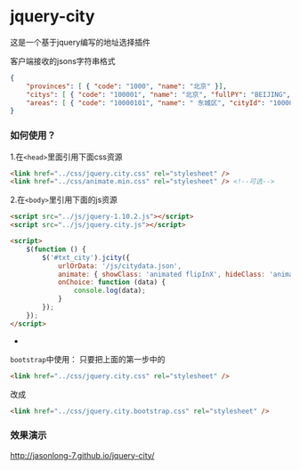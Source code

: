 # jquery-city
这是一个基于jquery编写的地址选择插件

客户端接收的jsons字符串格式
```json
{ 
    "provinces": [ { "code": "1000", "name": "北京" }], 
    "citys": [ { "code": "100001", "name": "北京", "fullPY": "BEIJING", "firstPY": "BJ", "provinceCode": "1000", "provinceName": "北京", "hotCity": true }],
    "areas": [ { "code": "10000101", "name": " 东城区", "cityId": "100001", "fullPY": " DONGCHENGOU", "firstPY": " DCO", "provinceCode": "1000", "provinceName": "北京", "cityCode": "100001", "cityName": "北京" }]
}
```

### 如何使用？

1.在`<head>`里面引用下面css资源
```html
<link href="../css/jquery.city.css" rel="stylesheet" />
<link href="../css/animate.min.css" rel="stylesheet" /> <!--可选-->
```

2.在`<body>`里引用下面的js资源
```html
<script src="../js/jquery-1.10.2.js"></script>
<script src="../js/jquery.city.js"></script>

<script>
    $(function () {
        $('#txt_city').jcity({
            urlOrData: '/js/citydata.json',
            animate: { showClass: 'animated flipInX', hideClass: 'animated flipOutX' },  // 需要第一步引用的animate.min.css文件，也可以自己定义动画 
            onChoice: function (data) {
                console.log(data);
            }
        });
    });
</script>
```

-

`bootstrap`中使用：
只要把上面的第一步中的
```html
<link href="../css/jquery.city.css" rel="stylesheet" />
```
改成
```html
<link href="../css/jquery.city.bootstrap.css" rel="stylesheet" />
```

### 效果演示
http://jasonlong-7.github.io/jquery-city/
